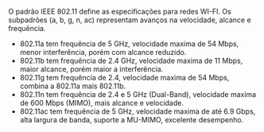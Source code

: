 O padrão IEEE 802.11 define as especificações para redes WI-FI. Os subpadrões (a, b, g, n, ac) representam avanços na velocidade, alcance e frequência.
- 802.11a tem frequência de 5 GHz, velocidade maxima de 54 Mbps, menor interferência, porém com alcance reduzido.
- 802.11b tem frequência de 2.4 GHz, velocidade maxima de 11 Mbps, maior alcance, porém maior a interferência.
- 802.11g tem frequência de 2.4, velocidade maxima de 54 Mbps, combina a 802.11a mais 802.11b.
- 802.11n tem frequência de 2.4 e 5 GHz (Dual-Band), velocidade maxima de 600 Mbps (MIMO), mais alcance e velocidade.
- 802.11ac tem frequência de 5 GHz, velocidade maxima de até 6.9 Gbps, alta largura de banda, suporte a MU-MIMO, excelente desempenho.